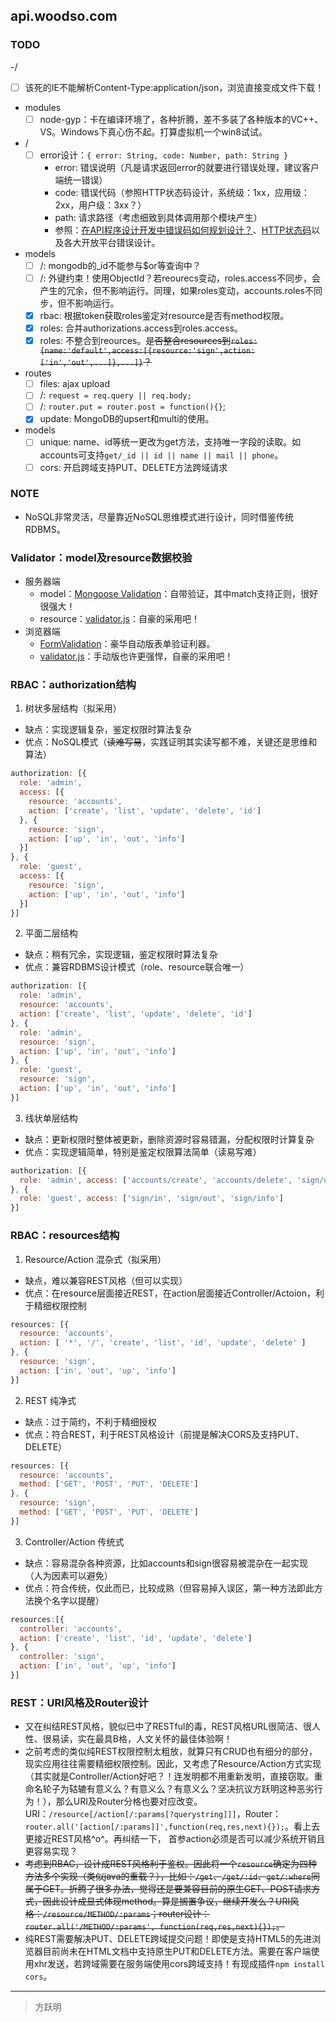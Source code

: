 ## api.woodso.com

### TODO
-/
  - [ ] 该死的IE不能解析Content-Type:application/json，浏览直接变成文件下载！
- modules
  - [ ] node-gyp：卡在编译环境了，各种折腾，差不多装了各种版本的VC++、VS。Windows下真心伤不起。打算虚拟机一个win8试试。
- /
  - [ ] error设计：`{ error: String, code: Number, path: String }`
    - error: 错误说明（凡是请求返回error的就要进行错误处理，建议客户端统一错误）
    - code: 错误代码（参照HTTP状态码设计，系统级：1xx，应用级：2xx，用户级：3xx？）
    - path: 请求路径（考虑细致到具体调用那个模块产生）
    - 参照：[在API程序设计开发中错误码如何规划设计？](http://www.zhihu.com/question/24091286)、[HTTP状态码](http://baike.baidu.com/view/1790469.htm)以及各大开放平台错误设计。
- models
  - [ ] /: mongodb的_id不能参与$or等查询中？
  - [ ] /: 外键约束！使用ObjectId？若reourecs变动，roles.access不同步，会产生的冗余，但不影响运行。同理，如果roles变动，accounts.roles不同步，但不影响运行。
  - [x] rbac: 根据token获取roles鉴定对resource是否有method权限。
  - [x] roles: 合并authorizations.access到roles.access。
  - [x] roles: 不整合到reources。~~是否整合resources到`roles:{name:'default',access:[{resource:'sign',action:['in','out',...]},...]}`？~~
- routes
  - [ ] files: ajax upload
  - [ ] /: `request = req.query || req.body;`
  - [ ] /: `router.put = router.post = function(){}`;
  - [x] update: MongoDB的upsert和multi的使用。
- models
  - [ ] unique: name、id等统一更改为get方法，支持唯一字段的读取。如accounts可支持`get/_id || id || name || mail || phone`。
  - [ ] cors: 开启跨域支持PUT、DELETE方法跨域请求

### NOTE
- NoSQL非常灵活，尽量靠近NoSQL思维模式进行设计，同时借鉴传统RDBMS。

### Validator：model及resource数据校验
- 服务器端
  - model：[Mongoose Validation](http://mongoosejs.com/docs/validation.html)：自带验证，其中match支持正则，很好很强大！
  - resource：[validator.js](https://github.com/chriso/validator.js)：自豪的采用吧！
- 浏览器端
  - [FormValidation](https://github.com/formvalidation/formvalidation)：豪华自动版表单验证利器。
  - [validator.js](https://github.com/chriso/validator.js)：手动版也许更强悍，自豪的采用吧！

### RBAC：authorization结构
1. 树状多层结构（拟采用）
  - 缺点：实现逻辑复杂，鉴定权限时算法复杂
  - 优点：NoSQL模式（~~读难写易~~，实践证明其实读写都不难，关键还是思维和算法）
```javascript
authorization: [{
  role: 'admin',
  access: [{
    resource: 'accounts',
    action: ['create', 'list', 'update', 'delete', 'id']
  }, {
    resource: 'sign',
    action: ['up', 'in', 'out', 'info']
  }]
}, {
  role: 'guest',
  access: [{
    resource: 'sign',
    action: ['up', 'in', 'out', 'info']
  }]
}]
```

2. 平面二层结构
  - 缺点：稍有冗余，实现逻辑，鉴定权限时算法复杂
  - 优点：兼容RDBMS设计模式（role、resource联合唯一）
```javascript
authorization: [{
  role: 'admin',
  resource: 'accounts',
  action: ['create', 'list', 'update', 'delete', 'id']
}, {
  role: 'admin',
  resource: 'sign',
  action: ['up', 'in', 'out', 'info']
}, {
  role: 'guest',
  resource: 'sign',
  action: ['up', 'in', 'out', 'info']
}]
```

3. 线状单层结构
  - 缺点：更新权限时整体被更新，删除资源时容易错漏，分配权限时计算复杂
  - 优点：实现逻辑简单，特别是鉴定权限算法简单（读易写难）
```javascript
authorization: [{
  role: 'admin', access: ['accounts/create', 'accounts/delete', 'sign/up']
}, {
  role: 'guest', access: ['sign/in', 'sign/out', 'sign/info']
}]
```

### RBAC：resources结构
1. Resource/Action 混杂式（拟采用）
  - 缺点，难以兼容REST风格（但可以实现）
  - 优点：在resource层面接近REST，在action层面接近Controller/Actoion，利于精细权限控制
```javascript
resources: [{
  resource: 'accounts',
  action: [ '*', '/', 'create', 'list', 'id', 'update', 'delete' ]
}, {
  resource: 'sign',
  action: ['in', 'out', 'up', 'info']
}]
```

2. REST 纯净式
  - 缺点：过于简约，不利于精细授权
  - 优点：符合REST，利于REST风格设计（前提是解决CORS及支持PUT、DELETE）
```javascript
resources: [{
  resource: 'accounts',
  method: ['GET', 'POST', 'PUT', 'DELETE']
}, {
  resource: 'sign',
  method: ['GET', 'POST', 'PUT', 'DELETE']
}]
```

3. Controller/Action 传统式
  - 缺点：容易混杂各种资源，比如accounts和sign很容易被混杂在一起实现（人为因素可以避免）
  - 优点：符合传统，仅此而已，比较成熟（但容易掉入误区，第一种方法即此方法换个名字以提醒）
```javascript
resources:[{
  controller: 'accounts',
  action: ['create', 'list', 'id', 'update', 'delete']
}, {
  controller: 'sign',
  action: ['in', 'out', 'up', 'info']
}]
```

### REST：URI风格及Router设计
- 又在纠结REST风格，貌似已中了RESTful的毒，REST风格URL很简洁、很人性、很易读，实在最具B格，人文关怀的最佳体验啊！
- 之前考虑的类似纯REST权限控制太粗放，就算只有CRUD也有细分的部分，现实应用往往需要精细权限控制。因此，又考虑了Resource/Action方式实现（其实就是Controller/Action好吧？！连发明都不用重新发明，直接窃取。重命名轮子为轱辘有意义么？有意义么？有意义么？坚决抗议方跃明这种恶劣行为！），那么URI及Router分格也要对应改变。URI：`/resource[/action[/:params[?querystring]]]`，Router：`router.all('[action[/:params]]',function(req,res,next){});`。看上去更接近REST风格^o^。再纠结一下， 首参action必须是否可以减少系统开销且更容易实现？
- ~~考虑到RBAC，设计成REST风格利于鉴权。因此将一个`resource`确定为四种方法多个实现（类似java的重载？），比如：`/get`、`/get/:id`、`get/:where`同属于GET。折腾了很多办法，觉得还是要兼容目前的原生GET、POST请求方式，因此设计成显式体现method。算是搁置争议，继续开发么？URI风格：`/resource/METHOD/:params`；router设计：`router.all('/METHOD/:params', function(req,res,next){});`。~~
- 纯REST需要解决PUT、DELETE跨域提交问题！即使是支持HTML5的先进浏览器目前尚未在HTML文档中支持原生PUT和DELETE方法。需要在客户端使用xhr发送，若跨域需要在服务端使用cors跨域支持！有现成插件`npm install cors`。

----------
> 方跃明
